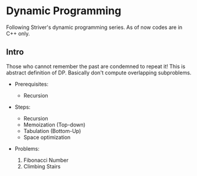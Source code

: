 # Dynamic Programming
Following Striver's dynamic programming series. As of now codes are in C++ only.

## Intro
Those who cannot remember the past are condemned to repeat it!
This is abstract definition of DP. Basically don't compute overlapping subproblems.

* Prerequisites:
  - Recursion

* Steps:
  - Recursion
  - Memoization (Top-down)
  - Tabulation (Bottom-Up)
  - Space optimization
  
* Problems:
  1. Fibonacci Number
  2. Climbing Stairs
